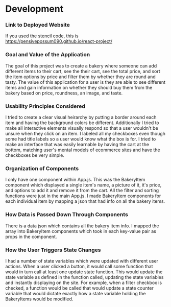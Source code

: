 # Development

### Link to Deployed Website
If you used the stencil code, this is https://pensivepossum090.github.io/react-project/

### Goal and Value of the Application 
The goal of this project was to create a bakery where someone can add different items to their cart, see the their cart, see the total price, and sort the item options by price and filter them by whether they are round and tasty. The value of this application for a user is they are able to see different items and gain information on whether they should buy them from the bakery based on price, roundness, an image, and taste. 

### Usability Principles Considered
I tried to create a clear visual heirarchy by putting a border around each item and having the background colors be different. Additionally I tried to make all interactive elements visually respond so that a user wouldn't be unsure when they click on an item. I labeled all my checkboxes even though some had title labels so a user would know what the box is for. I tried to make an interface that was easily learnable by having the cart at the bottom, matching user's mental models of ecommerce sites and have the checkboxes be very simple.

### Organization of Components
I only have one component within App.js. This was the BakeryItem component which displayed a single item's name, a picture of it, it's price, and options to add it and remove it from the cart. All the filter and sorting functions were just in the main App.js. I made BakeryItem components for each individual item by mapping a json that had info on all the bakery items. 

### How Data is Passed Down Through Components
There is a data json which contains all the bakery item info. I mapped the array into BakeryItem components which took in each key-value pair as props in the component. 

### How the User Triggers State Changes
I had a number of state variables which were updated with different user actions. When a user clicked a button, it would call some function that would in turn call at least one update state function. This would update the state variable as defined in the function called, updating the state variables and instantly displaying on the site. For example, when a filter checkbox is checked, a function would be called that would update a state counter variable that would dictate exactly how a state variable holding the BakeryItems would be modified. 

